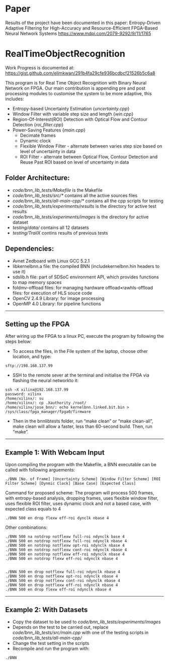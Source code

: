 # Paper
Results of the project have been documented in this paper: Entropy-Driven Adaptive Filtering for High-Accuracy and Resource-Efficient FPGA-Based Neural Network Systems https://www.mdpi.com/2079-9292/9/11/1765

# RealTimeObjectRecognition
Work Progress is documented at: https://gist.github.com/elimkwan/291b4fa29cfe936bcdbcf21526b5c6a8


This program is for Real Time Object Recognition with Binary Neural Network on FPGA. Our main contribution is appending pre and post processing modules to customise the system to be more adaptive, this includes:
- Entropy-based Uncertainty Estimation {*uncertainty.cpp*}
- Window Filter with variable step size and length {*win.cpp*}
- Region-Of-Interest(ROI) Detection with Optical Flow and Contour Detection {*roi_filter.cpp*}
- Power-Saving Features {*main.cpp*}
    * Decimate frames
    * Dynamic clock
    * Flexible Window Filter - alternate between varies step size based on level of uncertainty in data
    * ROI Filter - alternate between Optical Flow, Contour Detection and Reuse Past ROI based on level of uncertainty in data


## Folder Architecture:
- *code/bnn_lib_tests/Makefile* is the Makefile
- *code/bnn_lib_tests/src/\** contains all the active sources files
- *code/bnn_lib_tests/all-main-cpp/\** contains all the cpp scripts for testing
- *code/bnn_lib_tests/experiments/results* is the directory for active test results
- *code/bnn_lib_tests/experiments/images* is the directory for active dataset
- *testing/data/* contains all 12 datasets
- *testing/TrailX* contins results of previous tests


## Dependencies:
- Avnet Zedboard with Linux GCC 5.2.1
- libkernelbnn.a file:  the compiled BNN (includekernelbnn.hin headers to use it)
- sdslib.h file:  part of SDSoC environment API, which provides functions to map memory spaces
- foldmv-offload files:  for managing hardware offload•rawhls-offload files:  for execution of HLS souce code
- OpenCV 2.4.9 Library:  for image processing
- OpenMP 4.0 Library:  for pipeline functions

---
## Setting up the FPGA
After wiring up the FPGA to a linux PC, execute the program by following the steps below:
- To access the files, in the File system of the laptop, choose other location, and type:
```
sftp://198.168.137.99
```

- SSH to the remote sever at the terminal and initialise the FPGA via flashing the neural networkto it:
```
ssh −X xilinx@192.168.137.99
password: xilinx
/home/xilinx/: su
/home/xilinx/: cp .Xauthority /root/
/home/xilinx/jose_bnn/: echo kernelbnn.linked.bit.bin > /sys/class/fpga_manager/fpga0/firmware
```
- Then in the bnnlibtests folder, run “make clean” or “make clean-all”, make clean will allow a faster, less than 60-second build.  Then, run “make”.

---
## Example 1: With Webcam Input

Upon compiling the program with the Makefile, a BNN executable can be called with following arguements:
```
./BNN [No. of Frame] [Uncertainty Scheme] [Window Filter Scheme] [ROI Filter Scheme] [Dynmic Clock] [Base Case] [Expected Class]
```

Command for proposed scheme:
The program will process 500 frames, with entropy-based analysis, dropping frames, uses flexible window filter, uses flexible ROI filter, uses dynamic clock and not a based case, with expected class equals to 4
```
./BNN 500 en drop flexw eff-roi dynclk nbase 4
```

Other combinations:
```
./BNN 500 na notdrop notflexw full-roi ndynclk base 4
./BNN 500 en notdrop notflexw full-roi ndynclk nbase 4
./BNN 500 en notdrop notflexw opt-roi ndynclk nbase 4
./BNN 500 en notdrop notflexw cont-roi ndynclk nbase 4
./BNN 500 en notdrop notflexw eff-roi ndynclk nbase 4
./BNN 500 en notdrop flexw eff-roi ndynclk nbase 4


./BNN 500 en drop notflexw full-roi ndynclk nbase 4
./BNN 500 en drop notflexw opt-roi ndynclk nbase 4
./BNN 500 en drop notflexw cont-roi ndynclk nbase 4
./BNN 500 en drop notflexw eff-roi ndynclk nbase 4
./BNN 500 en drop flexw eff-roi ndynclk nbase 4
```

---
## Example 2: With Datasets

- Copy the dataset to be used to *code/bnn_lib_tests/experiments/images*
- Depends on the test to be carried out, replace *code/bnn_lib_tests/src/main.cpp* with one of the testing scripts in *code/bnn_lib_tests/all-main-cpp/*
- Change the test setting in the scripts
- Recompile and run the program with:
```
./BNN
```
